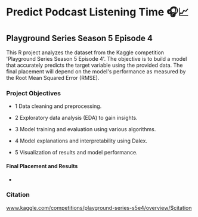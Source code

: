 # Predict Podcast Listening Time 🎧📈

## Playground Series Season 5 Episode 4

This R project analyzes the dataset from the Kaggle competition 'Playground Series Season 5 Episode 4'. The objective is to build a model that accurately predicts the target variable using the provided data. The final placement will depend on the model's performance as measured by the Root Mean Squared Error (RMSE).

### Project Objectives

- 1 Data cleaning and preprocessing.

- 2 Exploratory data analysis (EDA) to gain insights.

- 3 Model training and evaluation using various algorithms.

- 4 Model explanations and interpretability using Dalex.

- 5 Visualization of results and model performance.

#### Final Placement and Results 
-

### Citation 
www.kaggle.com/competitions/playground-series-s5e4/overview/$citation
